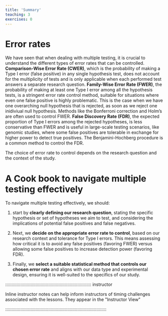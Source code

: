 ```yaml
---
title: 'Summary'
teaching: 3
exercises: 0
---
```

# Error rates

We have seen that when dealing with multiple testing, it is crucial to understand the different types of error rates that can be controlled. __Comparison-Wise Error Rate (CWER)__, which is the probability of making a Type I error (false positive) in any single hypothesis test, does not account for the multiplicity of tests and is only applicable when each performed test answers a separate research question. __Family-Wise Error Rate (FWER)__, the probability of making at least one Type I error among all the hypothesis tests, is a stringent error rate control method, suitable for situations where even one false positive is highly problematic. This is the case when we have one overarching null hypothesis that is rejected, as soon as we reject one inidiviual null hypothesis. Methods like the Bonferroni correction and Holm’s are often used to control FWER. __False Discovery Rate (FDR)__, the expected proportion of Type I errors among the rejected hypotheses, is less conservative than FWER and is useful in large-scale testing scenarios, like genomic studies, where some false positives are tolerable in exchange for higher power to detect true positives. The Benjamini-Hochberg procedure is a common method to control the FDR.

The choice of error rate to control depends on the research question and the context of the study.


# A Cook book to navigate multiple testing effectively

To navigate multiple testing effectively, we should:

1. start by __clearly defining our research question__, stating the specific hypothesis or set of hypotheses we aim to test, and considering the implications of potential false positives and false negatives. 

2. Next, we __decide on the appropriate error rate to control__, based on our research context and tolerance for Type I errors. This means assessing how critical it is to avoid any false positives (favoring FWER) versus allowing some false positives to increase detection power (favoring FDR). 

3. Finally, we __select a suitable statistical method that controls our chosen error rate__ and aligns with our data type and experimental design, ensuring it is well-suited to the specifics of our study.

:::::::::::::::::::::::::::::::::::::::::::::::::::::::::::::::::::: instructor

Inline instructor notes can help inform instructors of timing challenges
associated with the lessons. They appear in the "Instructor View"

::::::::::::::::::::::::::::::::::::::::::::::::::::::::::::::::::::::::::::::::
